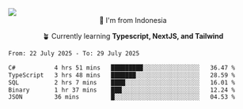 
<img align = "center" src="https://readme-typing-svg.herokuapp.com?font=Fira+Code&size=25&pause=1000&color=00F713&center=true&vCenter=true&random=false&width=850&height=70&lines=Hi+There+%F0%9F%91%8B%2C+Im+Julian+Caesar;"/>
<br>

<div align = "center">
  📌 I'm from Indonesia
  
  🪴 Currently learning **Typescript, NextJS, and Tailwind**
</div>

<!--START_SECTION:waka-->

```txt
From: 22 July 2025 - To: 29 July 2025

C#           4 hrs 51 mins   █████████░░░░░░░░░░░░░░░░   36.47 %
TypeScript   3 hrs 48 mins   ███████░░░░░░░░░░░░░░░░░░   28.59 %
SQL          2 hrs 7 mins    ████░░░░░░░░░░░░░░░░░░░░░   16.01 %
Binary       1 hr 37 mins    ███░░░░░░░░░░░░░░░░░░░░░░   12.24 %
JSON         36 mins         █░░░░░░░░░░░░░░░░░░░░░░░░   04.53 %
```

<!--END_SECTION:waka-->
